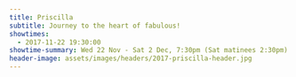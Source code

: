 ```yaml
---
title: Priscilla
subtitle: Journey to the heart of fabulous!
showtimes:
  - 2017-11-22 19:30:00
showtime-summary: Wed 22 Nov - Sat 2 Dec, 7:30pm (Sat matinees 2:30pm)
header-image: assets/images/headers/2017-priscilla-header.jpg
---
```

